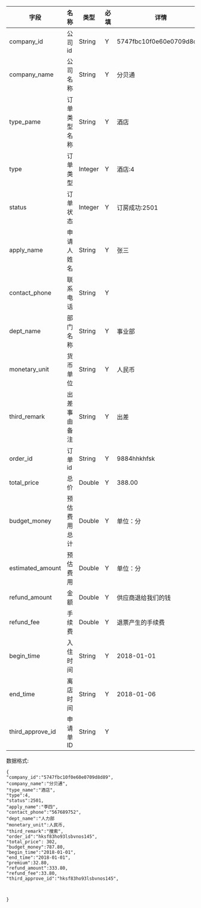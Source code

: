 字段|名称|类型|必填|详情
----|----|---|---|---
company_id |公司id|String| Y | 5747fbc10f0e60e0709d8d89
company_name | 公司名称|String|Y|分贝通
type_pame |订单类型名称 |String| Y |酒店
type |订单类型| Integer | Y |酒店:4
status |订单状态|Integer| Y |订房成功:2501
apply_name|申请人姓名|String |Y|张三
contact_phone|联系电话|String|Y|
dept_name|部门名称|String |Y|事业部
monetary_unit|货币单位|String |Y|人民币
third_remark|出差事由备注|String|Y|出差
order_id |订单id|String| Y |9884hhkhfsk
total_price |总价 | Double| Y |388.00
budget_money|预估费用总计|Double |Y|单位：分
estimated_amount|预估费用|Double |Y|单位：分
refund_amount| 金额|Double|Y|供应商退给我们的钱
refund_fee|手续费|Double|Y|退票产生的手续费
begin_time|入住时间|String|Y|2018-01-01
end_time|离店时间|String|Y|2018-01-06
third_approve_id|申请单ID|String|Y|











































数据格式:


```
{
"company_id":"5747fbc10f0e60e0709d8d89",
"company_name":"分贝通",
"type_name":"酒店",
"type":4,
"status":2501,
"apply_name":"李四",
"contact_phone":"567689752",
"dept_name":"人力部
"monetary_unit":人民币,
"third_remark":"搜索",
"order_id":"hksf83ho93lsbvnos145",
"total_price": 302,
"budget_money":787.80,
"begin_time":"2018-01-01",
"end_time":"2018-01-01",
"premium":32.80,
"refund_amount":333.80,
"refund_fee":33.80,
"third_approve_id":"hksf83ho93lsbvnos145",



}





```
